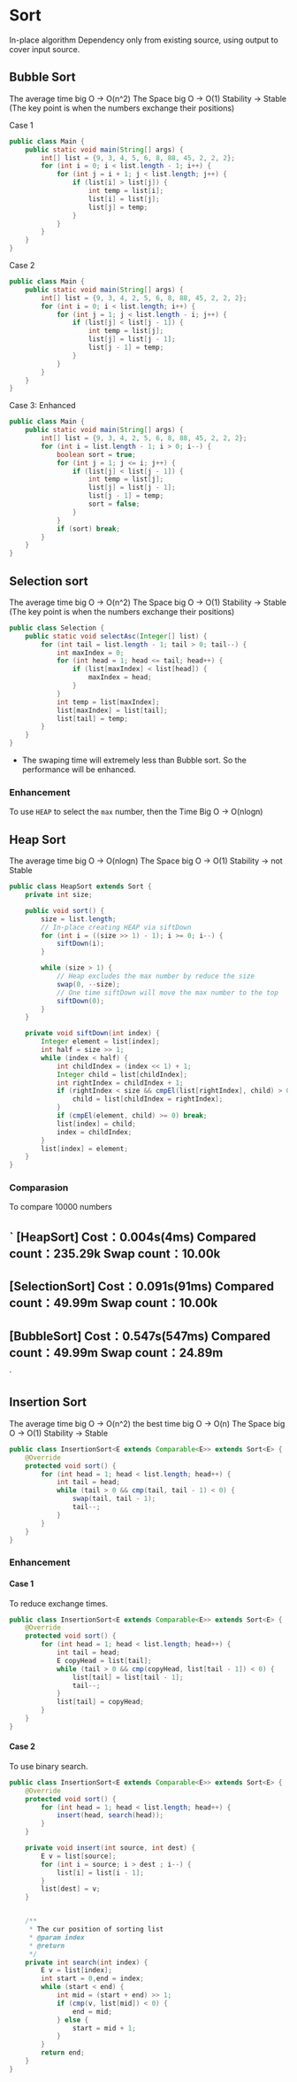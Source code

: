 # Sort

In-place algorithm
Dependency only from existing source, using output to cover input source.

## Bubble Sort

The average time big O -> O(n^2)
The Space big O -> O(1)
Stability -> Stable (The key point is when the numbers exchange their positions)

Case 1

```java
public class Main {
    public static void main(String[] args) {
        int[] list = {9, 3, 4, 5, 6, 8, 88, 45, 2, 2, 2};
        for (int i = 0; i < list.length - 1; i++) {
            for (int j = i + 1; j < list.length; j++) {
                if (list[i] > list[j]) {
                    int temp = list[i];
                    list[i] = list[j];
                    list[j] = temp;
                }
            }
        }
    }
}
```

Case 2

```java
public class Main {
    public static void main(String[] args) {
        int[] list = {9, 3, 4, 2, 5, 6, 8, 88, 45, 2, 2, 2};
        for (int i = 0; i < list.length; i++) {
            for (int j = 1; j < list.length - i; j++) {
                if (list[j] < list[j - 1]) {
                    int temp = list[j];
                    list[j] = list[j - 1];
                    list[j - 1] = temp;
                }
            }
        }
    }
}
```

Case 3: Enhanced

```java
public class Main {
    public static void main(String[] args) {
        int[] list = {9, 3, 4, 2, 5, 6, 8, 88, 45, 2, 2, 2};
        for (int i = list.length - 1; i > 0; i--) {
            boolean sort = true;
            for (int j = 1; j <= i; j++) {
                if (list[j] < list[j - 1]) {
                    int temp = list[j];
                    list[j] = list[j - 1];
                    list[j - 1] = temp;
                    sort = false;
                }
            }
            if (sort) break;
        }
    }
}
```

## Selection sort

The average time big O -> O(n^2)
The Space big O -> O(1)
Stability -> Stable (The key point is when the numbers exchange their positions)

```java
public class Selection {
    public static void selectAsc(Integer[] list) {
        for (int tail = list.length - 1; tail > 0; tail--) {
            int maxIndex = 0;
            for (int head = 1; head <= tail; head++) {
                if (list[maxIndex] < list[head]) {
                    maxIndex = head;
                }
            }
            int temp = list[maxIndex];
            list[maxIndex] = list[tail];
            list[tail] = temp;
        }
    }
}
```

- The swaping time will extremely less than Bubble sort. So the performance will be enhanced.

### Enhancement

To use `HEAP` to select the `max` number, then the Time Big O -> O(nlogn)

## Heap Sort

The average time big O -> O(nlogn)
The Space big O -> O(1)
Stability -> not Stable

```java
public class HeapSort extends Sort {
    private int size;

    public void sort() {
        size = list.length;
        // In-place creating HEAP via siftDown
        for (int i = ((size >> 1) - 1); i >= 0; i--) {
            siftDown(i);
        }

        while (size > 1) {
            // Heap excludes the max number by reduce the size
            swap(0, --size);
            // One time siftDown will move the max number to the top
            siftDown(0);
        }
    }

    private void siftDown(int index) {
        Integer element = list[index];
        int half = size >> 1;
        while (index < half) {
            int childIndex = (index << 1) + 1;
            Integer child = list[childIndex];
            int rightIndex = childIndex + 1;
            if (rightIndex < size && cmpEl(list[rightIndex], child) > 0) {
                child = list[childIndex = rightIndex];
            }
            if (cmpEl(element, child) >= 0) break;
            list[index] = child;
            index = childIndex;
        }
        list[index] = element;
    }
}
```

### Comparasion

To compare 10000 numbers

`
[HeapSort]
Cost：0.004s(4ms) 	Compared count：235.29k	 Swap count：10.00k
------------------------------------------------------------------
[SelectionSort]
Cost：0.091s(91ms) 	Compared count：49.99m	 Swap count：10.00k
------------------------------------------------------------------
[BubbleSort]
Cost：0.547s(547ms) 	Compared count：49.99m	 Swap count：24.89m
------------------------------------------------------------------
`

## Insertion Sort

The average time big O -> O(n^2)
the best time big O -> O(n)
The Space big O -> O(1)
Stability -> Stable

```java
public class InsertionSort<E extends Comparable<E>> extends Sort<E> {
    @Override
    protected void sort() {
        for (int head = 1; head < list.length; head++) {
            int tail = head;
            while (tail > 0 && cmp(tail, tail - 1) < 0) {
                swap(tail, tail - 1);
                tail--;
            }
        }
    }
}
```

### Enhancement

#### Case 1

To reduce exchange times.

```java
public class InsertionSort<E extends Comparable<E>> extends Sort<E> {
    @Override
    protected void sort() {
        for (int head = 1; head < list.length; head++) {
            int tail = head;
            E copyHead = list[tail];
            while (tail > 0 && cmp(copyHead, list[tail - 1]) < 0) {
                list[tail] = list[tail - 1];
                tail--;
            }
            list[tail] = copyHead;
        }
    }
}
```

#### Case 2

To use binary search.

```java
public class InsertionSort<E extends Comparable<E>> extends Sort<E> {
    @Override
    protected void sort() {
        for (int head = 1; head < list.length; head++) {
            insert(head, search(head));
        }
    }

    private void insert(int source, int dest) {
        E v = list[source];
        for (int i = source; i > dest ; i--) {
            list[i] = list[i - 1];
        }
        list[dest] = v;
    }


    /**
     * The cur position of sorting list
     * @param index
     * @return
     */
    private int search(int index) {
        E v = list[index];
        int start = 0,end = index;
        while (start < end) {
            int mid = (start + end) >> 1;
            if (cmp(v, list[mid]) < 0) {
                end = mid;
            } else {
                start = mid + 1;
            }
        }
        return end;
    }
}
```
